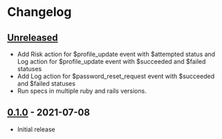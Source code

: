 # Changelog

## [Unreleased][main]

- Add Risk action for $profile_update event with $attempted status and Log action for $profile_update event with $succeeded and $failed statuses
- Add Log action for $password_reset_request event with $succeeded and $failed statuses
- Run specs in multiple ruby and rails versions.

## [0.1.0] - 2021-07-08

- Initial release

[main]: https://github.com/castle/castle_devise/compare/v0.1.0...HEAD
[0.1.0]: https://github.com/castle/castle_devise/releases/tag/v0.1.0
